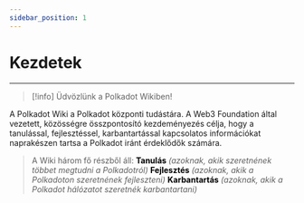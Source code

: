```yaml
---
sidebar_position: 1
---
```


# Kezdetek

---
>[!info] Üdvözlünk a Polkadot Wikiben!
>
A Polkadot Wiki a Polkadot központi tudástára. A Web3 Foundation által vezetett, közösségre összpontosító kezdeményezés célja, hogy a tanulással, fejlesztéssel, karbantartással kapcsolatos információkat naprakészen tartsa a Polkadot iránt érdeklődők számára.
>
>A Wiki három fő részből áll:
>**<font color="#000000">Tanulás</font>** *(azoknak, akik szeretnének többet megtudni a Polkadotról)*
>**<font color="#000000">Fejlesztés</font>** *(azoknak, akik a Polkadoton szeretnének fejleszteni)*
>**<font color="#000000">Karbantartás</font>** *(azoknak, akik a Polkadot hálózatot szeretnék karbantartani)*

